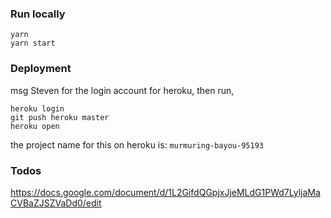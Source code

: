 ### Run locally

```
yarn
yarn start
```

### Deployment

msg Steven for the login account for heroku, then run,

```
heroku login
git push heroku master
heroku open
```

the project name for this on heroku is: `murmuring-bayou-95193`

### Todos

https://docs.google.com/document/d/1L2GifdQGpjxJjeMLdG1PWd7LyljaMaCVBaZJSZVaDd0/edit